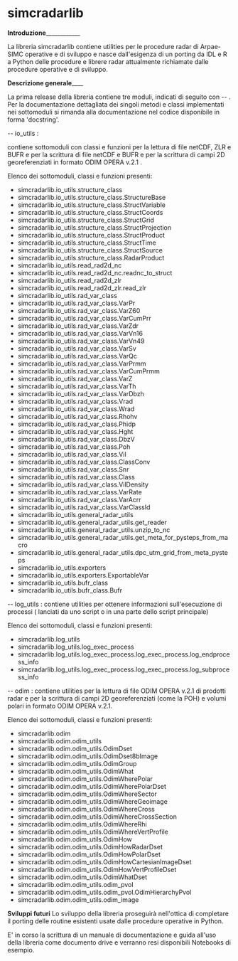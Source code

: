 # simcradarlib
________________________________________Introduzione____________________________________________________

La libreria simcradarlib contiene utilities per le procedure radar di Arpae-SIMC operative e di sviluppo
e nasce dall'esigenza di un porting da IDL e R a Python delle procedure e librere radar attualmente
richiamate dalle procedure operative e di sviluppo.

________________________________________Descrizione generale____________________________________________

La prima release della libreria contiene tre moduli, indicati di seguito con -- .
Per la documentazione dettagliata dei singoli metodi e classi implementati nei sottomoduli si rimanda
alla documentazione nel codice disponibile in forma 'docstring'.

-- io_utils :

  contiene sottomoduli con classi e funzioni per la lettura di file netCDF, ZLR e BUFR e per la scrittura
  di file netCDF e BUFR e per la scrittura di campi 2D georeferenziati in formato ODIM OPERA v.2.1 .
 
  Elenco dei sottomoduli, classi e funzioni presenti:
  - simcradarlib.io_utils.structure_class
  - simcradarlib.io_utils.structure_class.StructureBase
  - simcradarlib.io_utils.structure_class.StructVariable
  - simcradarlib.io_utils.structure_class.StructCoords
  - simcradarlib.io_utils.structure_class.StructGrid
  - simcradarlib.io_utils.structure_class.StructProjection
  - simcradarlib.io_utils.structure_class.StructProduct
  - simcradarlib.io_utils.structure_class.StructTime
  - simcradarlib.io_utils.structure_class.StructSource
  - simcradarlib.io_utils.structure_class.RadarProduct
  - simcradarlib.io_utils.read_rad2d_nc
  - simcradarlib.io_utils.read_rad2d_nc.readnc_to_struct
  - simcradarlib.io_utils.read_rad2d_zlr
  - simcradarlib.io_utils.read_rad2d_zlr.read_zlr
  - simcradarlib.io_utils.rad_var_class
  - simcradarlib.io_utils.rad_var_class.VarPr
  - simcradarlib.io_utils.rad_var_class.VarZ60
  - simcradarlib.io_utils.rad_var_class.VarCumPrr
  - simcradarlib.io_utils.rad_var_class.VarZdr
  - simcradarlib.io_utils.rad_var_class.VarVn16
  - simcradarlib.io_utils.rad_var_class.VarVn49
  - simcradarlib.io_utils.rad_var_class.VarSv
  - simcradarlib.io_utils.rad_var_class.VarQc
  - simcradarlib.io_utils.rad_var_class.VarPrmm
  - simcradarlib.io_utils.rad_var_class.VarCumPrmm
  - simcradarlib.io_utils.rad_var_class.VarZ
  - simcradarlib.io_utils.rad_var_class.VarTh
  - simcradarlib.io_utils.rad_var_class.VarDbzh
  - simcradarlib.io_utils.rad_var_class.Vrad
  - simcradarlib.io_utils.rad_var_class.Wrad
  - simcradarlib.io_utils.rad_var_class.Rhohv
  - simcradarlib.io_utils.rad_var_class.Phidp
  - simcradarlib.io_utils.rad_var_class.Hght
  - simcradarlib.io_utils.rad_var_class.DbzV
  - simcradarlib.io_utils.rad_var_class.Poh
  - simcradarlib.io_utils.rad_var_class.Vil
  - simcradarlib.io_utils.rad_var_class.ClassConv
  - simcradarlib.io_utils.rad_var_class.Snr
  - simcradarlib.io_utils.rad_var_class.Class
  - simcradarlib.io_utils.rad_var_class.VilDensity
  - simcradarlib.io_utils.rad_var_class.VarRate
  - simcradarlib.io_utils.rad_var_class.VarAcrr
  - simcradarlib.io_utils.rad_var_class.VarClassId
  - simcradarlib.io_utils.general_radar_utils
  - simcradarlib.io_utils.general_radar_utils.get_reader
  - simcradarlib.io_utils.general_radar_utils.unzip_to_nc
  - simcradarlib.io_utils.general_radar_utils.get_meta_for_pysteps_from_macro
  - simcradarlib.io_utils.general_radar_utils.dpc_utm_grid_from_meta_pysteps
  - simcradarlib.io_utils.exporters
  - simcradarlib.io_utils.exporters.ExportableVar
  - simcradarlib.io_utils.bufr_class
  - simcradarlib.io_utils.bufr_class.Bufr

-- log_utils :
  contiene utilities per ottenere informazioni sull'esecuzione di processi ( lanciati da uno script o
  in una parte dello script principale)

  Elenco dei sottomoduli, classi e funzioni presenti:
  - simcradarlib.log_utils
  - simcradarlib.log_utils.log_exec_process
  - simcradarlib.log_utils.log_exec_process.log_exec_process.log_endprocess_info
  - simcradarlib.log_utils.log_exec_process.log_exec_process.log_subprocess_info

-- odim :
  contiene utilities per la lettura di file ODIM OPERA v.2.1 di prodotti radar e per la scrittura di campi
  2D georeferenziati (come la POH) e volumi polari in formato ODIM OPERA v.2.1.
  
  Elenco dei sottomoduli, classi e funzioni presenti:
  - simcradarlib.odim
  - simcradarlib.odim.odim_utils
  - simcradarlib.odim.odim_utils.OdimDset
  - simcradarlib.odim.odim_utils.OdimDset8bImage
  - simcradarlib.odim.odim_utils.OdimGroup
  - simcradarlib.odim.odim_utils.OdimWhat
  - simcradarlib.odim.odim_utils.OdimWherePolar
  - simcradarlib.odim.odim_utils.OdimWherePolarDset
  - simcradarlib.odim.odim_utils.OdimWhereSector
  - simcradarlib.odim.odim_utils.OdimWhereGeoimage
  - simcradarlib.odim.odim_utils.OdimWhereCross
  - simcradarlib.odim.odim_utils.OdimWhereCrossSection
  - simcradarlib.odim.odim_utils.OdimWhereRhi
  - simcradarlib.odim.odim_utils.OdimWhereVertProfile
  - simcradarlib.odim.odim_utils.OdimHow
  - simcradarlib.odim.odim_utils.OdimHowRadarDset
  - simcradarlib.odim.odim_utils.OdimHowPolarDset
  - simcradarlib.odim.odim_utils.OdimHowCartesianImageDset
  - simcradarlib.odim.odim_utils.OdimHowVertProfileDset
  - simcradarlib.odim.odim_utils.OdimWhatDset
  - simcradarlib.odim.odim_utils.odim_pvol
  - simcradarlib.odim.odim_utils.odim_pvol.OdimHierarchyPvol
  - simcradarlib.odim.odim_utils.odim_image

 ____________________________________________Sviluppi futuri____________________________________________
Lo sviluppo della libreria proseguirà nell'ottica di completare il porting delle routine esistenti usate
dalle procedure operative in Python.

E' in corso la scrittura di un manuale di documentazione e guida all'uso della libreria come documento
drive e verranno resi disponibili Notebooks di esempio.
